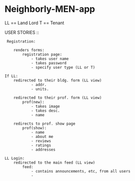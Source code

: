 # Neighborly-MEN-app

LL == Land Lord
T == Tenant

USER STORIES ::

	 Registration:

		renders forms:
			registration page:
				- takes user name
				- takes password
				- specify user type (LL or T)

	If LL:
		redirected to their bldg. form (LL view)
				- addr.
				- units. 

		redirected to their prof. form (LL view)
			prof(new):
				- takes image 
				- takes desc.
				- name 

		redirects to prof. show page
			prof(show): 
				- name 
				- about me
				- reviews
				- ratings
				- addresses
	
	LL Login: 
		redirected to the main feed (LL view)
			feed: 
				- contains announcements, etc, from all users
				-  





